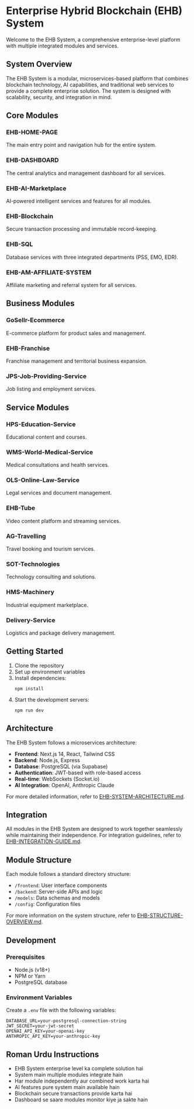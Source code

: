 # Enterprise Hybrid Blockchain (EHB) System

Welcome to the EHB System, a comprehensive enterprise-level platform with multiple integrated modules and services.

## System Overview

The EHB System is a modular, microservices-based platform that combines blockchain technology, AI capabilities, and traditional web services to provide a complete enterprise solution. The system is designed with scalability, security, and integration in mind.

## Core Modules

### EHB-HOME-PAGE
The main entry point and navigation hub for the entire system.

### EHB-DASHBOARD
The central analytics and management dashboard for all services.

### EHB-AI-Marketplace
AI-powered intelligent services and features for all modules.

### EHB-Blockchain
Secure transaction processing and immutable record-keeping.

### EHB-SQL
Database services with three integrated departments (PSS, EMO, EDR).

### EHB-AM-AFFILIATE-SYSTEM
Affiliate marketing and referral system for all services.

## Business Modules

### GoSellr-Ecommerce
E-commerce platform for product sales and management.

### EHB-Franchise
Franchise management and territorial business expansion.

### JPS-Job-Providing-Service
Job listing and employment services.

## Service Modules

### HPS-Education-Service
Educational content and courses.

### WMS-World-Medical-Service
Medical consultations and health services.

### OLS-Online-Law-Service
Legal services and document management.

### EHB-Tube
Video content platform and streaming services.

### AG-Travelling
Travel booking and tourism services.

### SOT-Technologies
Technology consulting and solutions.

### HMS-Machinery
Industrial equipment marketplace.

### Delivery-Service
Logistics and package delivery management.

## Getting Started

1. Clone the repository
2. Set up environment variables
3. Install dependencies:
   ```
   npm install
   ```
4. Start the development servers:
   ```
   npm run dev
   ```

## Architecture

The EHB System follows a microservices architecture:

- **Frontend**: Next.js 14, React, Tailwind CSS
- **Backend**: Node.js, Express
- **Database**: PostgreSQL (via Supabase)
- **Authentication**: JWT-based with role-based access
- **Real-time**: WebSockets (Socket.io)
- **AI Integration**: OpenAI, Anthropic Claude

For more detailed information, refer to [EHB-SYSTEM-ARCHITECTURE.md](./EHB-SYSTEM-ARCHITECTURE.md).

## Integration

All modules in the EHB System are designed to work together seamlessly while maintaining their independence. For integration guidelines, refer to [EHB-INTEGRATION-GUIDE.md](./EHB-INTEGRATION-GUIDE.md).

## Module Structure

Each module follows a standard directory structure:

- `/frontend`: User interface components
- `/backend`: Server-side APIs and logic
- `/models`: Data schemas and models
- `/config`: Configuration files

For more information on the system structure, refer to [EHB-STRUCTURE-OVERVIEW.md](./EHB-STRUCTURE-OVERVIEW.md).

## Development

### Prerequisites

- Node.js (v18+)
- NPM or Yarn
- PostgreSQL database

### Environment Variables

Create a `.env` file with the following variables:

```
DATABASE_URL=your-postgresql-connection-string
JWT_SECRET=your-jwt-secret
OPENAI_API_KEY=your-openai-key
ANTHROPIC_API_KEY=your-anthropic-key
```

## Roman Urdu Instructions

- EHB System enterprise level ka complete solution hai
- System main multiple modules integrate hain
- Har module independently aur combined work karta hai
- AI features pure system main available hain
- Blockchain secure transactions provide karta hai
- Dashboard se saare modules monitor kiye ja sakte hain